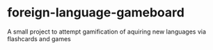 # foreign-language-gameboard
A small project to attempt gamification of aquiring new languages via flashcards and games
